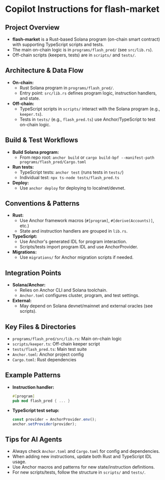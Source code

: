 # Copilot Instructions for flash-market

## Project Overview

- **flash-market** is a Rust-based Solana program (on-chain smart contract) with supporting TypeScript scripts and tests.
- The main on-chain logic is in `programs/flash_pred/` (see `src/lib.rs`).
- Off-chain scripts (keepers, tests) are in `scripts/` and `tests/`.

## Architecture & Data Flow

- **On-chain:**
  - Rust Solana program in `programs/flash_pred/`.
  - Entry point: `src/lib.rs` defines program logic, instruction handlers, and state.
- **Off-chain:**
  - TypeScript scripts in `scripts/` interact with the Solana program (e.g., `keeper.ts`).
  - Tests in `tests/` (e.g., `flash_pred.ts`) use Anchor/TypeScript to test on-chain logic.

## Build & Test Workflows

- **Build Solana program:**
  - From repo root: `anchor build` or `cargo build-bpf --manifest-path programs/flash_pred/Cargo.toml`
- **Run tests:**
  - TypeScript tests: `anchor test` (runs tests in `tests/`)
  - Individual test: `npx ts-node tests/flash_pred.ts`
- **Deploy:**
  - Use `anchor deploy` for deploying to localnet/devnet.

## Conventions & Patterns

- **Rust:**
  - Use Anchor framework macros (`#[program]`, `#[derive(Accounts)]`, etc.)
  - State and instruction handlers are grouped in `lib.rs`.
- **TypeScript:**
  - Use Anchor's generated IDL for program interaction.
  - Scripts/tests import program IDL and use AnchorProvider.
- **Migrations:**
  - Use `migrations/` for Anchor migration scripts if needed.

## Integration Points

- **Solana/Anchor:**
  - Relies on Anchor CLI and Solana toolchain.
  - `Anchor.toml` configures cluster, program, and test settings.
- **External:**
  - May depend on Solana devnet/mainnet and external oracles (see scripts).

## Key Files & Directories

- `programs/flash_pred/src/lib.rs`: Main on-chain logic
- `scripts/keeper.ts`: Off-chain keeper script
- `tests/flash_pred.ts`: Main test suite
- `Anchor.toml`: Anchor project config
- `Cargo.toml`: Rust dependencies

## Example Patterns

- **Instruction handler:**
  ```rust
  #[program]
  pub mod flash_pred { ... }
  ```
- **TypeScript test setup:**
  ```ts
  const provider = AnchorProvider.env();
  anchor.setProvider(provider);
  ```

## Tips for AI Agents

- Always check `Anchor.toml` and `Cargo.toml` for config and dependencies.
- When adding new instructions, update both Rust and TypeScript IDL usage.
- Use Anchor macros and patterns for new state/instruction definitions.
- For new scripts/tests, follow the structure in `scripts/` and `tests/`.
